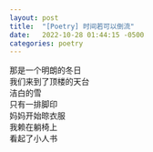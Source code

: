 ```yaml
---
layout: post
title:  "[Poetry] 时间若可以倒流"
date:   2022-10-28 01:44:15 -0500
categories: poetry
---
```


那是一个明朗的冬日\
我们来到了顶楼的天台\
洁白的雪\
只有一排脚印\
妈妈开始晾衣服\
我赖在躺椅上\
看起了小人书

